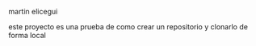 martin elicegui 

este proyecto es una prueba de como crear un repositorio y clonarlo de forma local
